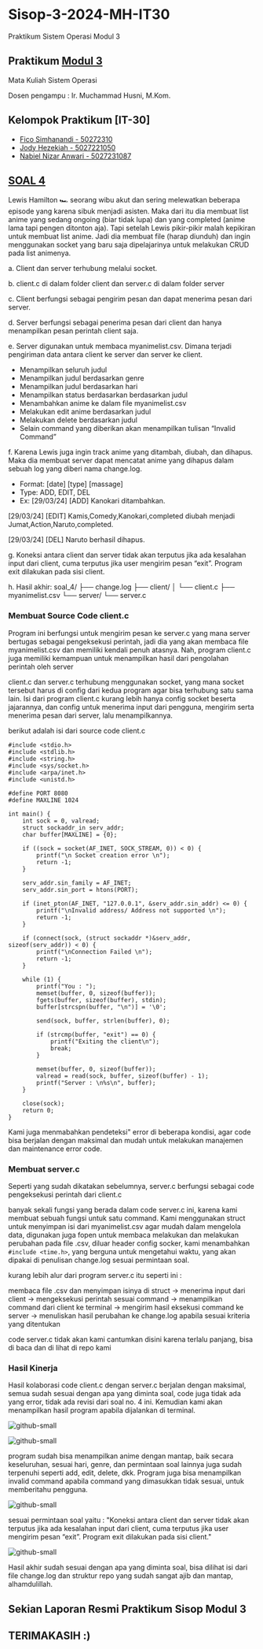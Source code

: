 # Sisop-3-2024-MH-IT30
Praktikum Sistem Operasi Modul 3

## Praktikum [Modul 3](https://github.com/lab-kcks/Modul-Sisop/tree/main/Modul-3)

Mata Kuliah Sistem Operasi

Dosen pengampu : Ir. Muchammad Husni, M.Kom.


## Kelompok Praktikum [IT-30]

- [Fico Simhanandi - 50272310](https://github.com/PuroFuro)
- [Jody Hezekiah - 5027221050](https://github.com/imnotjs)
- [Nabiel Nizar Anwari - 5027231087](https://github.com/bielnzar)




## [SOAL 4](https://docs.google.com/document/d/11l-PLiVaPjNwZawNiakcBfg39T_s_yluUffeMMb--Ac)

Lewis Hamilton 🏎 seorang wibu akut dan sering melewatkan beberapa episode yang karena sibuk menjadi asisten. Maka dari itu dia membuat list anime yang sedang ongoing (biar tidak lupa) dan yang completed (anime lama tapi pengen ditonton aja). Tapi setelah Lewis pikir-pikir malah kepikiran untuk membuat list anime. Jadi dia membuat file (harap diunduh) dan ingin menggunakan socket yang baru saja dipelajarinya untuk melakukan CRUD pada list animenya. 

a. Client dan server terhubung melalui socket. 

b. client.c di dalam folder client dan server.c di dalam folder server

c. Client berfungsi sebagai pengirim pesan dan dapat menerima pesan dari server.

d. Server berfungsi sebagai penerima pesan dari client dan hanya menampilkan pesan perintah client saja. 

e. Server digunakan untuk membaca myanimelist.csv. Dimana terjadi pengiriman data antara client ke server dan server ke client.
- Menampilkan seluruh judul
- Menampilkan judul berdasarkan genre
- Menampilkan judul berdasarkan hari
- Menampilkan status berdasarkan berdasarkan judul
- Menambahkan anime ke dalam file myanimelist.csv
- Melakukan edit anime berdasarkan judul
- Melakukan delete berdasarkan judul
- Selain command yang diberikan akan menampilkan tulisan “Invalid Command”

f. Karena Lewis juga ingin track anime yang ditambah, diubah, dan dihapus. Maka dia membuat server dapat mencatat anime yang dihapus dalam sebuah log yang diberi nama change.log.
- Format: [date] [type] [massage]
- Type: ADD, EDIT, DEL
- Ex:
[29/03/24] [ADD] Kanokari ditambahkan.

[29/03/24] [EDIT] Kamis,Comedy,Kanokari,completed diubah menjadi Jumat,Action,Naruto,completed.

[29/03/24] [DEL] Naruto berhasil dihapus.

g. Koneksi antara client dan server tidak akan terputus jika ada kesalahan input dari client, cuma terputus jika user mengirim pesan “exit”. Program exit dilakukan pada sisi client.

h. Hasil akhir:
soal_4/
    ├── change.log
    ├── client/
    │   └── client.c
    ├── myanimelist.csv
    └── server/
        └── server.c



### Membuat Source Code client.c

Program ini berfungsi untuk mengirim pesan ke server.c yang mana server bertugas sebagai pengeksekusi perintah, jadi dia yang akan membaca file myanimelist.csv dan memiliki kendali penuh atasnya. Nah, program client.c juga memiliki kemampuan untuk menampilkan hasil dari pengolahan perintah oleh server

client.c dan server.c terhubung menggunakan socket, yang mana socket tersebut harus di config dari kedua program agar bisa terhubung satu sama lain. Isi dari program client.c kurang lebih hanya config socket beserta jajarannya, dan config untuk menerima input dari pengguna, mengirim serta menerima pesan dari server, lalu menampilkannya.

berikut adalah isi dari source code client.c

```
#include <stdio.h>
#include <stdlib.h>
#include <string.h>
#include <sys/socket.h>
#include <arpa/inet.h>
#include <unistd.h>

#define PORT 8080
#define MAXLINE 1024

int main() {
    int sock = 0, valread;
    struct sockaddr_in serv_addr;
    char buffer[MAXLINE] = {0};

    if ((sock = socket(AF_INET, SOCK_STREAM, 0)) < 0) {
        printf("\n Socket creation error \n");
        return -1;
    }

    serv_addr.sin_family = AF_INET;
    serv_addr.sin_port = htons(PORT);

    if (inet_pton(AF_INET, "127.0.0.1", &serv_addr.sin_addr) <= 0) {
        printf("\nInvalid address/ Address not supported \n");
        return -1;
    }

    if (connect(sock, (struct sockaddr *)&serv_addr, sizeof(serv_addr)) < 0) {
        printf("\nConnection Failed \n");
        return -1;
    }

    while (1) {
        printf("You : ");
        memset(buffer, 0, sizeof(buffer));
        fgets(buffer, sizeof(buffer), stdin);
        buffer[strcspn(buffer, "\n")] = '\0';

        send(sock, buffer, strlen(buffer), 0);

        if (strcmp(buffer, "exit") == 0) {
            printf("Exiting the client\n");
            break;
        }

        memset(buffer, 0, sizeof(buffer));
        valread = read(sock, buffer, sizeof(buffer) - 1);
        printf("Server : \n%s\n", buffer);
    }

    close(sock);
    return 0;
}
```

Kami juga menmabahkan pendeteksi" error di beberapa kondisi, agar code bisa berjalan dengan maksimal dan mudah untuk melakukan manajemen dan maintenance error code.



### Membuat server.c

Seperti yang sudah dikatakan sebelumnya, server.c berfungsi sebagai code pengeksekusi perintah dari client.c

banyak sekali fungsi yang berada dalam code server.c ini, karena kami membuat sebuah fungsi untuk satu command. Kami menggunakan struct untuk menyimpan isi dari myanimelist.csv agar mudah dalam mengelola data, digunakan juga fopen untuk membaca melakukan dan melakukan perubahan pada file .csv, diluar header config socker, kami menambahkan `#include <time.h>`, yang berguna untuk mengetahui waktu, yang akan dipakai di penulisan change.log sesuai permintaan soal.

kurang lebih alur dari program server.c itu seperti ini :

membaca file .csv dan menyimpan isinya di struct -> menerima input dari client -> mengeksekusi perintah sesuai command -> menampilkan command dari client ke terminal -> mengirim hasil eksekusi command ke server -> menuliskan hasil perubahan ke change.log apabila sesuai kriteria yang ditentukan

code server.c tidak akan kami cantumkan disini karena terlalu panjang, bisa di baca dan di lihat di repo kami
### Hasil Kinerja

Hasil kolaborasi code client.c dengan server.c berjalan dengan maksimal, semua sudah sesuai dengan apa yang diminta soal, code juga tidak ada yang error, tidak ada revisi dari soal no. 4 ini. Kemudian kami akan menampilkan hasil program apabila dijalankan di terminal.

![github-small](https://github.com/bielnzar/sisop/blob/main/Modul3/1.png)

![github-small](https://github.com/bielnzar/sisop/blob/main/Modul3/2.png)

program sudah bisa menampilkan anime dengan mantap, baik secara keseluruhan, sesuai hari, genre, dan permintaan soal lainnya juga sudah terpenuhi seperti add, edit, delete, dkk. Program juga bisa menampilkan invalid command apabila command yang dimasukkan tidak sesuai, untuk memberitahu pengguna.

![github-small](https://github.com/bielnzar/sisop/blob/main/Modul3/3.png)

sesuai permintaan soal yaitu : "Koneksi antara client dan server tidak akan terputus jika ada kesalahan input dari client, cuma terputus jika user mengirim pesan “exit”. Program exit dilakukan pada sisi client."

![github-small](https://github.com/bielnzar/sisop/blob/main/Modul3/4.png)

Hasil akhir sudah sesuai dengan apa yang diminta soal, bisa dilihat isi dari file change.log dan struktur repo yang sudah sangat ajib dan mantap, alhamdulillah.

## Sekian Laporan Resmi Praktikum Sisop Modul 3
## TERIMAKASIH :)

